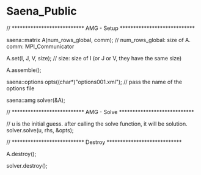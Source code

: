 # Saena_Public

// *************************** AMG - Setup ****************************

saena::matrix A(num_rows_global, comm); // num_rows_global: size of A. comm: MPI_Communicator

A.set(I, J, V, size); // size: size of I (or J or V, they have the same size)

A.assemble();


saena::options opts((char*)"options001.xml"); // pass the name of the options file

saena::amg solver(&A);

// *************************** AMG - Solve ****************************

// u is the initial guess. after calling the solve function, it will be solution.
solver.solve(u, rhs, &opts); 

// *************************** Destroy ****************************

A.destroy();

solver.destroy();
